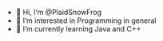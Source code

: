 - 👋 Hi, I’m @PlaidSnowFrog
- 👀 I’m interested in Programming in general
- 🌱 I’m currently learning Java and C++

<!---
PlaidSnowFrog/PlaidSnowFrog is a ✨ special ✨ repository because its `README.md` (this file) appears on your GitHub profile.
You can click the Preview link to take a look at your changes.
--->
